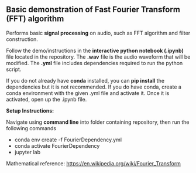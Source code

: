## Basic demonstration of Fast Fourier Transform (FFT) algorithm
Performs basic **signal processing** on audio, such as FFT algorithm and filter construction.

Follow the demo/instructions in the **interactive python notebook (.ipynb)** file located in the repository. The **.wav** file is the audio waveform that will be modified. The **.yml** file includes dependencies required to run the python script. 

If you do not already have **conda** installed, you can **pip install** the dependencies but it is not recommended. If you do have conda, create a conda environment with the given .yml file and activate it. Once it is activated, open up the .ipynb file.

**Setup Instructions:**

Navigate using **command line** into folder containing repository, then run the following commands

* conda env create -f FourierDependency.yml
* conda activate FourierDependency
* jupyter lab

Mathematical reference: https://en.wikipedia.org/wiki/Fourier_Transform
